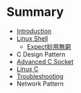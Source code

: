 # Summary

* [Introduction](README.md)
* [Linux Shell](linux_shell.md)
   * [Expect妙用無窮](expectmiao_yong_wu_qiong.md)
* C Design Pattern 
* [Advanced C Socket](advanced_c_socket.md)
* [Linux C](linux_c.md)
* [Troubleshooting](troubleshooting.md)
* Network Pattern

